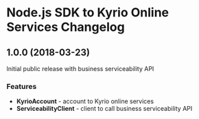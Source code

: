 # Node.js SDK to Kyrio Online Services Changelog

## <a name="1.0.0"></a> 1.0.0 (2018-03-23)

Initial public release with business serviceability API

### Features
* **KyrioAccount** - account to Kyrio online services
* **ServiceabilityClient** - client to call business serviceability API
